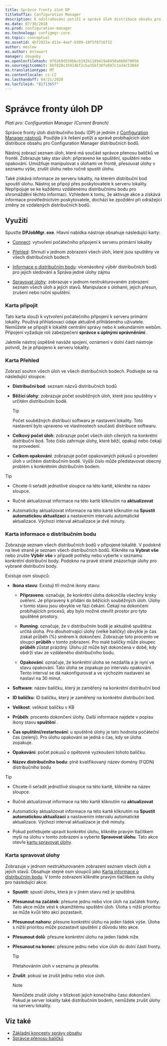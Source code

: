 ```yaml
---
title: Správce fronty úloh DP
titleSuffix: Configuration Manager
description: K odstraňování potíží a správě úloh distribuce obsahu pro Configuration Manager distribučních bodů použijte Správce fronty úlohy DP.
ms.date: 07/30/2018
ms.prod: configuration-manager
ms.technology: configmgr-core
ms.topic: conceptual
ms.assetid: 4b72922a-d11e-4aef-b309-19f5f0716f32
author: mestew
ms.author: mstewart
manager: dougeby
ms.openlocfilehash: 9f6269d559bbcb192b1189419a8450a860d70058
ms.sourcegitcommit: bbf820c35414bf2cba356f30fe047c1a34c5384d
ms.translationtype: MT
ms.contentlocale: cs-CZ
ms.lasthandoff: 04/21/2020
ms.locfileid: "81713657"
---
```

# <a name="dp-job-queue-manager"></a>Správce fronty úloh DP

*Platí pro: Configuration Manager (Current Branch)*

Správce fronty úloh distribučního bodu (DP) je jedním z [Configuration Manager nástrojů](tools.md). Použijte ji k řešení potíží a správě probíhajících úloh distribuce obsahu pro Configuration Manager distribučních bodů. 

Nástroj zobrazí seznam úloh, které má součást správce přenosu balíčků ve frontě. Zobrazuje taky stav úloh: připraveno ke spuštění, spuštění nebo opakování. Umožňuje manipulovat s úlohami ve frontě, přesouvat úlohy v seznamu výše, zrušit úlohu nebo ručně spustit úlohu.

Také získává informace ze serveru lokality, na kterém distribuční bod spouští úlohu. Nástroj se připojí přes poskytovatele k serveru lokality. Nepřipojuje se ke každému vzdálenému distribučnímu bodu pro shromáždění těchto informací. Vzhledem k tomu, že aktivuje akce a získává informace prostřednictvím poskytovatele, dochází ke zpoždění při odrážející změny ze vzdálených distribučních bodů.



## <a name="usage"></a>Využití

Spusťte **DPJobMgr. exe**. Hlavní nabídka nástroje obsahuje následující karty: 

- [Connect](#bkmk_connect): vytvoření počátečního připojení k serveru primární lokality  

- [Přehled](#bkmk_overview): Shrnutí v jednom zobrazení všech úloh, které jsou spuštěny ve všech distribučních bodech  

- [Informace o distribučním bodu](#bkmk_dp-info): vícenásobný výběr distribučních bodů pro jejich sledování a Správa jedné úlohy zájmu  

- [Spravovat úlohy](#bkmk_manage-jobs): zobrazuje v jednom nestrukturovaném zobrazení seznam všech úloh a jejich stavů. Manipulace s úlohami, jejich přesun, zrušení nebo ruční spuštění.  


### <a name="connect-tab"></a><a name="bkmk_connect"></a>Karta připojit

Tato karta slouží k vytvoření počátečního připojení k serveru primární lokality. Používá přihlašovací údaje aktuálně přihlášeného uživatele. Nemůžete se připojit k lokalitě centrální správy nebo k sekundárním webům. Připojení vyžaduje roli zabezpečení **správce s úplnými oprávněními** .

Jakmile nástroj úspěšně naváže spojení, oznámení v dolní části nástroje potvrdí, že je připojeno k serveru lokality. 


### <a name="overview-tab"></a><a name="bkmk_overview"></a>Karta Přehled

Zobrazí souhrn všech úloh ve všech distribučních bodech. Podívejte se na následující sloupce:  

- **Distribuční bod**: seznam názvů distribučních bodů  

- **Běžící úlohy**: zobrazuje počet souběžných úloh, které jsou spuštěny v určitém distribučním bodě.  

    > [!Tip]  
    > Počet souběžných distribucí softwaru je nastavení lokality. Toto nastavení bylo upraveno ve vlastnostech součásti distribuce softwaru.  

- **Celkový počet úloh**: zobrazuje počet všech úloh cílených na konkrétní distribuční bod. Toto číslo zahrnuje úlohy, které běží, opakují nebo čekají na provedení.  

- **Celkem opakování**: zobrazuje počet opakovaných pokusů o provedení úloh v určitém distribučním bodě. Vyšší číslo může představovat obecný problém s konkrétním distribučním bodem.  


> [!Tip]  
> - Chcete-li seřadit jednotlivé sloupce na této kartě, klikněte na název sloupce.  
> 
> - Ručně aktualizovat informace na této kartě kliknutím na **aktualizovat**  
> 
> - Automaticky aktualizovat informace na této kartě kliknutím na **Spustit automatickou aktualizaci** a nastavením intervalu automatické aktualizace. Výchozí interval aktualizace je dvě minuty.  


### <a name="distribution-point-info-tab"></a><a name="bkmk_dp-info"></a>Karta informace o distribučním bodu

Zobrazuje seznam všech distribučních bodů v připojené lokalitě. V podokně na levé straně je seznam všech distribučních bodů. Klikněte na **Vybrat vše** nebo zrušte **Výběr vše** v případě potřeby nebo vyberte v seznamu konkrétní distribuční body. Podokno na pravé straně znázorňuje úlohy pro vybrané distribuční body.

Existuje osm sloupců:  

- **Ikona stavu**: Existují tři možné ikony stavu:  

    - **Připraveno**: označuje, že konkrétní úloha dokončila všechny kroky ověření. Je připravený k přidání do běžících souběžných úloh. Úlohy v tomto stavu jsou obvykle ve fázi čekání. Čekají na dokončení probíhajících procesů, aby bylo možné otevřít prostor pro tyto spuštěné prostory.  

    - **Running**: označuje, že v distribučním bodě je aktuálně spuštěna určitá úloha. Pro dlouhotrvající úlohy (velké balíčky) obvykle je čas získat průběh (%) směrem k dokončení. Zobrazuje toto procento ve sloupci **průběh** v tomto zobrazení. Pro malé balíčky může sloupec **průběh** zůstat prázdný. Úlohu již může být dokončena v době, kdy obdrží stav ze vzdáleného distribučního bodu.  

    - **Opakování**: označuje, že konkrétní úloha se nezdařila a je nyní ve stavu opakování. Tato úloha se zopakuje po intervalu opakování. Tento interval se dá nakonfigurovat a ve výchozím nastavení se nastaví na 30 minut.  

- **Software**: název balíčku, který je zaměřený na konkrétní distribuční bod  

- **ID balíčku**: ID balíčku, který je zaměřený na konkrétní distribuční bod.  

- **Velikost**: velikost balíčku v KB  

- **Průběh**: procento dokončení úlohy. Další informace najdete v popisu ikony stavu **spuštění** .  

- **Čas spuštění/restartování**: u spuštěné úlohy je tato hodnota počáteční čas (zelený). Pro úlohu opakování se jedná o čas, kdy se úloha zopakuje.  

- **Opakování**: počet pokusů o opětovné vyzkoušení tohoto balíčku.  

- **Název distribučního bodu**: plně kvalifikovaný název domény (FQDN) distribučního bodu  

> [!Tip]  
> - Chcete-li seřadit jednotlivé sloupce na této kartě, klikněte na název sloupce.  
> 
> - Ručně aktualizovat informace na této kartě kliknutím na **aktualizovat**  
> 
> - Automaticky aktualizovat informace na této kartě kliknutím na **Spustit automatickou aktualizaci** a nastavením intervalu automatické aktualizace. Výchozí interval aktualizace je dvě minuty.  
> 
> - Pokud potřebujete upravit konkrétní úlohu, klikněte pravým tlačítkem myši na úlohu v tomto zobrazení a vyberte **Spravovat úlohu**. Tato akce otevře [kartu spravovat úlohy](#bkmk_manage-jobs).  


### <a name="manage-jobs-tab"></a><a name="bkmk_manage-jobs"></a>Karta spravovat úlohy

Zobrazuje v jednom nestrukturovaném zobrazení seznam všech úloh a jejich stavů. Obsahuje stejné osm sloupců jako [Karta informace o distribučním bodu](#bkmk_dp-info). V tomto zobrazení klikněte pravým tlačítkem na úlohy pro následující akce:  

- **Spustit**: spustí úlohu, která je v jiném stavu než je spuštěná.  

- **Přesunout na začátek**: přesune jednu nebo více úloh na začátek fronty. Tato akce může vést k okamžitému spuštění úloh. Úloha s nižší prioritou se může kvůli této akci pozastavit.  

- **Přesunout nahoru**: přesune konkrétní úlohu na jeden řádek výše. Úloha s nižší prioritou může pozastavit spuštění z důvodu této akce.  

- **Přesunout dolů**: přesune konkrétní úlohu na jeden řádek níže.  

- **Přesunout na konec**: přesune jednu nebo více úloh do dolní části fronty.  

    > [!Tip]  
    > Přetahováním úloh v seznamu je přesuňte.  

- **Zrušit**: pokusí se zrušit jednu nebo více úloh.  

    > [!Note]  
    > Nemůžete zrušit úlohy v blízkosti jejich konečného času dokončení. Pokud je server lokality také distribučním bodem, nemůžete zrušit úlohy na serveru lokality.  



## <a name="see-also"></a>Viz také

- [Základní koncepty správy obsahu](../plan-design/hierarchy/fundamental-concepts-for-content-management.md)
- [Správce přenosu balíčků](../plan-design/hierarchy/package-transfer-manager.md)
